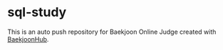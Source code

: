 # sql-study
This is an auto push repository for Baekjoon Online Judge created with [BaekjoonHub](https://github.com/BaekjoonHub/BaekjoonHub).
